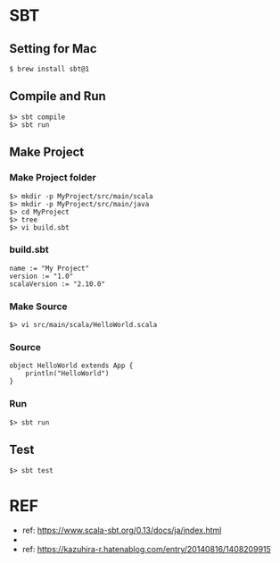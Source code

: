# SBT

## Setting for Mac
```
$ brew install sbt@1
```

## Compile and Run
```
$> sbt compile
$> sbt run
```

## Make Project

### Make Project folder
```
$> mkdir -p MyProject/src/main/scala
$> mkdir -p MyProject/src/main/java
$> cd MyProject
$> tree
$> vi build.sbt
```

### build.sbt
```
name := "My Project"
version := "1.0"
scalaVersion := "2.10.0"
```

### Make Source
```
$> vi src/main/scala/HelloWorld.scala
```

### Source
```
object HelloWorld extends App {
    println("HelloWorld")
}
```

### Run
```
$> sbt run
```


## Test
```
$> sbt test
```

# REF
* ref: https://www.scala-sbt.org/0.13/docs/ja/index.html
*
* ref: https://kazuhira-r.hatenablog.com/entry/20140816/1408209915
